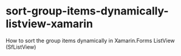 # sort-group-items-dynamically-listview-xamarin
How to sort the group items dynamically in  Xamarin.Forms ListView (SfListView)
